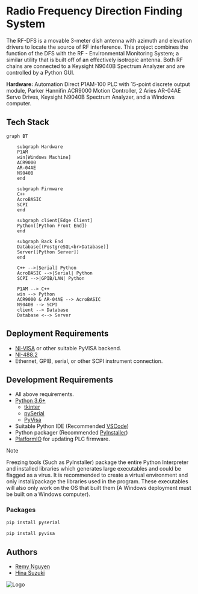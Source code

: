 # Radio Frequency Direction Finding System

The RF-DFS is a movable 3-meter dish antenna with azimuth and elevation drivers to locate the source of RF interference. This project combines the function of the DFS with the RF - Environmental Monitoring System; a similar utility that is built off of an effectively isotropic antenna. Both RF chains are connected to a Keysight N9040B Spectrum Analyzer and are controlled by a Python GUI.

**Hardware:** Automation Direct P1AM-100 PLC with 15-point discrete output module, Parker Hannifin ACR9000 Motion Controller, 2 Aries AR-04AE Servo Drives, Keysight N9040B Spectrum Analyzer, and a Windows computer.

## Tech Stack

```mermaid
graph BT

    subgraph Hardware
    P1AM
    win[Windows Machine]
    ACR9000
    AR-04AE
    N9040B
    end

    subgraph Firmware
    C++
    AcroBASIC
    SCPI
    end

    subgraph client[Edge Client]
    Python([Python Front End])
    end

    subgraph Back End
    Database[(PostgreSQL<br>Database)]
    Server([Python Server])
    end

    C++ -->|Serial| Python
    AcroBASIC -->|Serial| Python
    SCPI -->|GPIB/LAN| Python

    P1AM --> C++
    win --> Python
    ACR9000 & AR-04AE --> AcroBASIC
    N9040B --> SCPI
    client --> Database
    Database <--> Server
```

## Deployment Requirements

- [NI-VISA](https://www.ni.com/en/support/downloads/drivers/download.ni-visa.html) or other suitable PyVISA backend.
- [NI-488.2](https://www.ni.com/en/support/downloads/drivers/download.ni-488-2.html#484357)
- Ethernet, GPIB, serial, or other SCPI instrument connection.

## Development Requirements

- All above requirements.
- [Python 3.6+](https://www.python.org/)
  - [tkinter](https://docs.python.org/3/library/tkinter.html#module-tkinter)
  - [pySerial](https://pypi.org/project/pyserial/)
  - [PyVisa](https://pyvisa.readthedocs.io/en/latest/)
- Suitable Python IDE (Recommended [VSCode](https://code.visualstudio.com/))
- Python packager (Recommended [PyInstaller](https://pyinstaller.org/en/stable/))
- [PlatformIO](https://platformio.org/) for updating PLC firmware.

> [!NOTE]
> Freezing tools (Such as PyInstaller) package the entire Python Interpreter and installed libraries which generates large executables and could be flagged as a virus. It is recommended to create a virtual environment and only install/package the libraries used in the program. These executables will also only work on the OS that built them (A Windows deployment must be built on a Windows computer).

### Packages

```bash
pip install pyserial
```

```bash
pip install pyvisa
```

## Authors

- [Remy Nguyen](https://github.com/RomiFC)
- [Hina Suzuki](https://github.com/hina18201716)

![Logo](https://public.nrao.edu/wp-content/uploads/2023/02/logoGroupColor.png)
